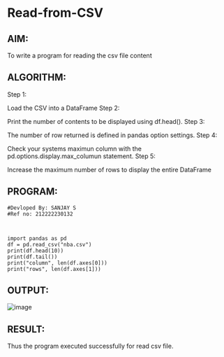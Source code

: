 # Read-from-CSV

## AIM:
To write a program for reading the csv file content
## ALGORITHM:
Step 1:

Load the CSV into a DataFrame
Step 2:

Print the number of contents to be displayed using df.head().
Step 3:

The number of row returned is defined in pandas option settings.
Step 4:

Check your systems maximun column with the pd.options.display.max_columun statement.
Step 5:

Increase the maximum number of rows to display the entire DataFrame

## PROGRAM:
```
#Devloped By: SANJAY S
#Ref no: 212222230132



import pandas as pd
df = pd.read_csv("nba.csv")
print(df.head(10))
print(df.tail())
print("column", len(df.axes[0]))
print("rows", len(df.axes[1]))
```
## OUTPUT:
![image](https://github.com/22002102/Read-from-CSV/assets/119091638/0c883000-f766-4b90-8a84-30db69a01e5b)


## RESULT:
Thus the program executed successfully for read csv file.
